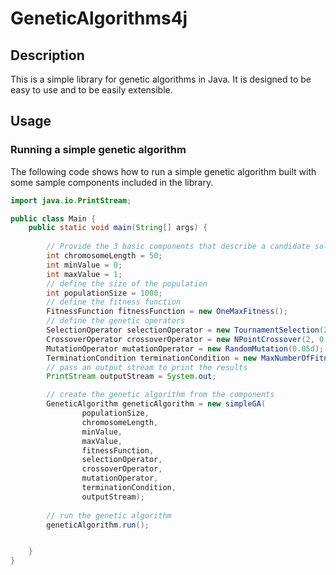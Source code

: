 # GeneticAlgorithms4j

## Description

This is a simple library for genetic algorithms in Java. It is designed to be easy to use and to be easily extensible.

## Usage

### Running a simple genetic algorithm

The following code shows how to run a simple genetic algorithm built with some sample components included in the library.

```java
import java.io.PrintStream;

public class Main {
    public static void main(String[] args) {
        
        // Provide the 3 basic components that describe a candidate solution
        int chromosomeLength = 50;
        int minValue = 0;
        int maxValue = 1;
        // define the size of the population
        int populationSize = 1000;
        // define the fitness function
        FitnessFunction fitnessFunction = new OneMaxFitness();
        // define the genetic operators
        SelectionOperator selectionOperator = new TournamentSelection(2);
        CrossoverOperator crossoverOperator = new NPointCrossover(2, 0.8d);
        MutationOperator mutationOperator = new RandomMutation(0.05d);
        TerminationCondition terminationCondition = new MaxNumberOfFitnessEvaluations(1_000_000);
        // pass an output stream to print the results
        PrintStream outputStream = System.out;

        // create the genetic algorithm from the components
        GeneticAlgorithm geneticAlgorithm = new simpleGA(
                populationSize,
                chromosomeLength,
                minValue,
                maxValue,
                fitnessFunction,
                selectionOperator,
                crossoverOperator,
                mutationOperator,
                terminationCondition,
                outputStream);
        
        // run the genetic algorithm
        geneticAlgorithm.run();


    }
}
```
